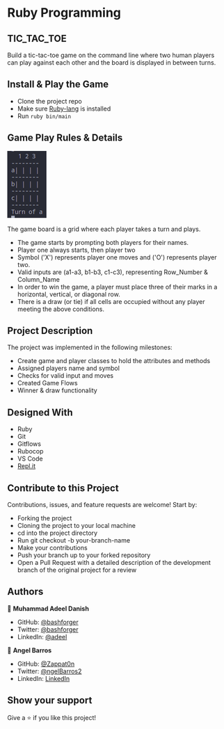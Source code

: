 # Ruby Programming

## TIC_TAC_TOE

Build a tic-tac-toe game on the command line where two human players can play against each other and the board is displayed in between turns.

## Install & Play the Game

- Clone the project repo
- Make sure [Ruby-lang](https://www.ruby-lang.org/en/) is installed
- Run `ruby bin/main` 

## Game Play Rules & Details

![screenshot](./screenshots/screenshot.png)

The game board is a grid where each player takes a turn and plays.

- The game starts by prompting both players for their names.
- Player one always starts, then player two
- Symbol ('X') represents player one moves and ('O') represents player two.
- Valid inputs are (a1-a3, b1-b3, c1-c3), representing Row_Number & Column_Name
- In order to win the game, a player must place three of their marks in a horizontal, vertical, or diagonal row.
- There is a draw (or tie) if all cells are occupied without any player meeting the above conditions.

## Project Description

The project was implemented in the following milestones:

- Create game and player classes to hold the attributes and methods
- Assigned players name and symbol
- Checks for valid input and moves
- Created Game Flows
- Winner & draw functionality

## Designed With
- Ruby
- Git
- Gitflows
- Rubocop
- VS Code
- [Repl.it](https://repl.it/@AngelLuisLuis1/tic-tac-toe)

## Contribute to this Project

Contributions, issues, and feature requests are welcome! Start by:

  - Forking the project
  - Cloning the project to your local machine
  - cd into the project directory
  - Run git checkout -b your-branch-name
  - Make your contributions
  - Push your branch up to your forked repository
  - Open a Pull Request with a detailed description of the development branch of the original project for a review

## Authors

👤 **Muhammad Adeel Danish**

- GitHub: [@bashforger](https://github.com/bashforger)
- Twitter: [@bashforger](https://twitter.com/BashForge)
- LinkedIn: [@adeel](https://www.linkedin.com/Muhammad-adeel-danish)

👤 **Angel Barros**

- GitHub: [@Zappat0n](https://github.com/Zappat0n)
- Twitter: [@ngelBarros2](https://twitter.com/ngelBarros2)
- LinkedIn: [LinkedIn](https://www.linkedin.com/in/angel-luis-barros-pazos-8889011b5/)


## Show your support

Give a ⭐️ if you like this project!
